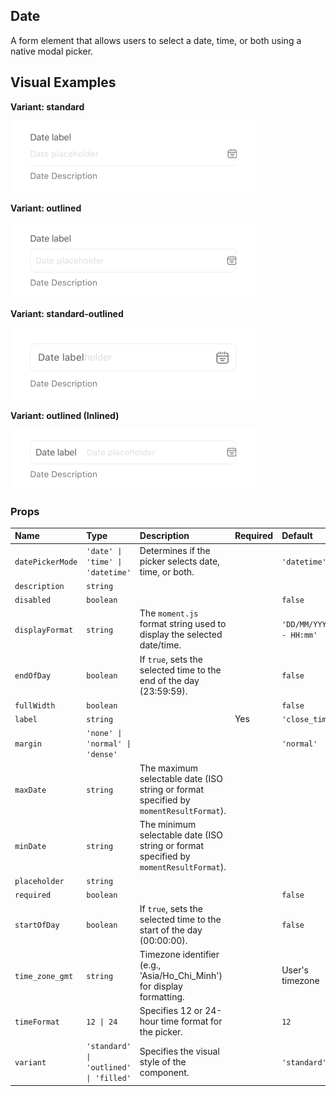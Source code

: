 ## Date

A form element that allows users to select a date, time, or both using a native modal picker.

## Visual Examples

**Variant: standard**

![Standard variant](../assets/Date/standard.png)

**Variant: outlined**

![Outlined variant](../assets/Date/outlined.png)

**Variant: standard-outlined**

![Standard Outlined variant](../assets/Date/standard-outlined.png)

**Variant: outlined (Inlined)**

![Outlined Inlined variant](../assets/Date/outlined-inlined.png)


### Props

| Name | Type | Description | Required | Default |
| :--- | :--- | :---------- | :-------- | :------- |
| `datePickerMode` | `'date' \| 'time' \| 'datetime'` | Determines if the picker selects date, time, or both. | | `'datetime'` |
| `description` | `string` | | | |
| `disabled` | `boolean` | | | `false` |
| `displayFormat` | `string` | The `moment.js` format string used to display the selected date/time. | | `'DD/MM/YYYY - HH:mm'` |
| `endOfDay` | `boolean` | If `true`, sets the selected time to the end of the day (23:59:59). | | `false` |
| `fullWidth` | `boolean` | | | `false` |
| `label` | `string` | | Yes | `'close_time'` |
| `margin` | `'none' \| 'normal' \| 'dense'` | | | `'normal'` |
| `maxDate` | `string` | The maximum selectable date (ISO string or format specified by `momentResultFormat`). | | |
| `minDate` | `string` | The minimum selectable date (ISO string or format specified by `momentResultFormat`). | | |
| `placeholder` | `string` | | | |
| `required` | `boolean` | | | `false` |
| `startOfDay` | `boolean` | If `true`, sets the selected time to the start of the day (00:00:00). | | `false` |
| `time_zone_gmt` | `string` | Timezone identifier (e.g., 'Asia/Ho_Chi_Minh') for display formatting. | | User's timezone |
| `timeFormat` | `12 \| 24` | Specifies 12 or 24-hour time format for the picker. | | `12` |
| `variant` | `'standard' \| 'outlined' \| 'filled'` | Specifies the visual style of the component. | | `'standard'` |
